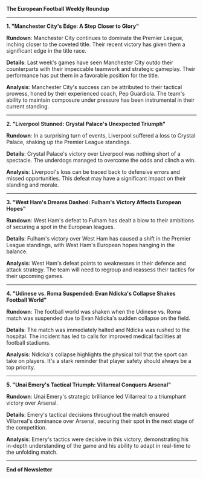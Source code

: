 **The European Football Weekly Roundup**

---

**1. "Manchester City's Edge: A Step Closer to Glory"**

**Rundown**: Manchester City continues to dominate the Premier League, inching closer to the coveted title. Their recent victory has given them a significant edge in the title race.

**Details**: Last week's games have seen Manchester City outdo their counterparts with their impeccable teamwork and strategic gameplay. Their performance has put them in a favorable position for the title.

**Analysis**: Manchester City's success can be attributed to their tactical prowess, honed by their experienced coach, Pep Guardiola. The team's ability to maintain composure under pressure has been instrumental in their current standing.

---

**2. "Liverpool Stunned: Crystal Palace's Unexpected Triumph"**

**Rundown**: In a surprising turn of events, Liverpool suffered a loss to Crystal Palace, shaking up the Premier League standings.

**Details**: Crystal Palace's victory over Liverpool was nothing short of a spectacle. The underdogs managed to overcome the odds and clinch a win.

**Analysis**: Liverpool's loss can be traced back to defensive errors and missed opportunities. This defeat may have a significant impact on their standing and morale.

---

**3. "West Ham's Dreams Dashed: Fulham's Victory Affects European Hopes"**

**Rundown**: West Ham's defeat to Fulham has dealt a blow to their ambitions of securing a spot in the European leagues.

**Details**: Fulham's victory over West Ham has caused a shift in the Premier League standings, with West Ham's European hopes hanging in the balance.

**Analysis**: West Ham's defeat points to weaknesses in their defence and attack strategy. The team will need to regroup and reassess their tactics for their upcoming games.

---

**4. "Udinese vs. Roma Suspended: Evan Ndicka's Collapse Shakes Football World"**

**Rundown**: The football world was shaken when the Udinese vs. Roma match was suspended due to Evan Ndicka's sudden collapse on the field.

**Details**: The match was immediately halted and Ndicka was rushed to the hospital. The incident has led to calls for improved medical facilities at football stadiums.

**Analysis**: Ndicka's collapse highlights the physical toll that the sport can take on players. It's a stark reminder that player safety should always be a top priority.

---

**5. "Unai Emery's Tactical Triumph: Villarreal Conquers Arsenal"**

**Rundown**: Unai Emery's strategic brilliance led Villarreal to a triumphant victory over Arsenal.

**Details**: Emery's tactical decisions throughout the match ensured Villarreal's dominance over Arsenal, securing their spot in the next stage of the competition.

**Analysis**: Emery's tactics were decisive in this victory, demonstrating his in-depth understanding of the game and his ability to adapt in real-time to the unfolding match.

---

**End of Newsletter**